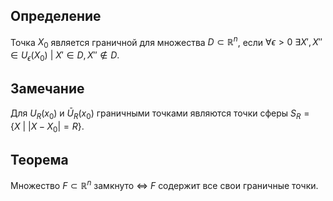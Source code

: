 ## Определение
Точка $X_{0}$ является граничной для множества $D \subset \mathbb{R}^{n}$, если $\forall \epsilon>0 \ \exists X', X'' \in U_{\epsilon}(X_{0}) \ | \ X' \in D, X'' \not\in D$.

## Замечание
Для $U_{R}(x_{0})$ и $\bar{U}_{R}(x_{0})$ граничными точками являются точки сферы $S_{R} = \{ X \ | \ |X-X_{0}| = R \}$.

## Теорема
Множество $F \subset \mathbb{R}^{n}$ замкнуто $\iff$ $F$ содержит все свои граничные точки.